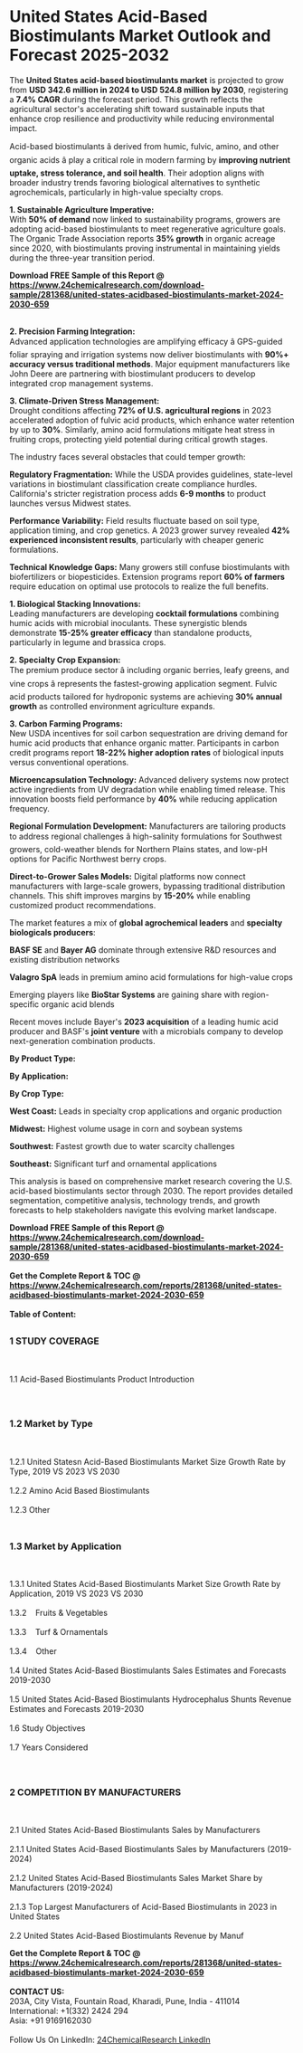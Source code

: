 <h1>United States Acid-Based Biostimulants Market Outlook and Forecast 2025-2032</h1><p>The <strong>United States acid-based biostimulants market</strong> is projected to grow from <strong>USD 342.6 million in 2024 to USD 524.8 million by 2030</strong>, registering a <strong>7.4% CAGR</strong> during the forecast period. This growth reflects the agricultural sector's accelerating shift toward sustainable inputs that enhance crop resilience and productivity while reducing environmental impact.</p><p>Acid-based biostimulants â derived from humic, fulvic, amino, and other organic acids â play a critical role in modern farming by <strong>improving nutrient uptake, stress tolerance, and soil health</strong>. Their adoption aligns with broader industry trends favoring biological alternatives to synthetic agrochemicals, particularly in high-value specialty crops.</p><p><strong>1. Sustainable Agriculture Imperative:</strong><br>
With <strong>50% of demand</strong> now linked to sustainability programs, growers are adopting acid-based biostimulants to meet regenerative agriculture goals. The Organic Trade Association reports <strong>35% growth</strong> in organic acreage since 2020, with biostimulants proving instrumental in maintaining yields during the three-year transition period.</p><div><b>Download FREE Sample of this Report @ 
            <a href="https://www.24chemicalresearch.com/download-sample/281368/united-states-acidbased-biostimulants-market-2024-2030-659">
            https://www.24chemicalresearch.com/download-sample/281368/united-states-acidbased-biostimulants-market-2024-2030-659</a></b></div><br><p><strong>2. Precision Farming Integration:<br>
</strong>Advanced application technologies are amplifying efficacy â GPS-guided foliar spraying and irrigation systems now deliver biostimulants with <strong>90%+ accuracy versus traditional methods</strong>. Major equipment manufacturers like John Deere are partnering with biostimulant producers to develop integrated crop management systems.</p><p><strong>3. Climate-Driven Stress Management:</strong><br>
Drought conditions affecting <strong>72% of U.S. agricultural regions</strong> in 2023 accelerated adoption of fulvic acid products, which enhance water retention by up to <strong>30%</strong>. Similarly, amino acid formulations mitigate heat stress in fruiting crops, protecting yield potential during critical growth stages.</p><p>The industry faces several obstacles that could temper growth:</p><p><strong>Regulatory Fragmentation:</strong> While the USDA provides guidelines, state-level variations in biostimulant classification create compliance hurdles. California's stricter registration process adds <strong>6-9 months</strong> to product launches versus Midwest states.</p><p><strong>Performance Variability:</strong> Field results fluctuate based on soil type, application timing, and crop genetics. A 2023 grower survey revealed <strong>42% experienced inconsistent results</strong>, particularly with cheaper generic formulations.</p><p><strong>Technical Knowledge Gaps:</strong> Many growers still confuse biostimulants with biofertilizers or biopesticides. Extension programs report <strong>60% of farmers</strong> require education on optimal use protocols to realize the full benefits.</p><p><strong>1. Biological Stacking Innovations:</strong><br>
Leading manufacturers are developing <strong>cocktail formulations</strong> combining humic acids with microbial inoculants. These synergistic blends demonstrate <strong>15-25% greater efficacy</strong> than standalone products, particularly in legume and brassica crops.</p><p><strong>2. Specialty Crop Expansion:</strong><br>
The premium produce sector â including organic berries, leafy greens, and vine crops â represents the fastest-growing application segment. Fulvic acid products tailored for hydroponic systems are achieving <strong>30% annual growth</strong> as controlled environment agriculture expands.</p><p><strong>3. Carbon Farming Programs:</strong><br>
New USDA incentives for soil carbon sequestration are driving demand for humic acid products that enhance organic matter. Participants in carbon credit programs report <strong>18-22% higher adoption rates</strong> of biological inputs versus conventional operations.</p><p><strong>Microencapsulation Technology:</strong> Advanced delivery systems now protect active ingredients from UV degradation while enabling timed release. This innovation boosts field performance by <strong>40%</strong> while reducing application frequency.</p><p><strong>Regional Formulation Development:</strong> Manufacturers are tailoring products to address regional challenges â high-salinity formulations for Southwest growers, cold-weather blends for Northern Plains states, and low-pH options for Pacific Northwest berry crops.</p><p><strong>Direct-to-Grower Sales Models:</strong> Digital platforms now connect manufacturers with large-scale growers, bypassing traditional distribution channels. This shift improves margins by <strong>15-20%</strong> while enabling customized product recommendations.</p><p>The market features a mix of <strong>global agrochemical leaders</strong> and <strong>specialty biologicals producers</strong>:</p><p><strong>BASF SE</strong> and <strong>Bayer AG</strong> dominate through extensive R&amp;D resources and existing distribution networks</p><p><strong>Valagro SpA</strong> leads in premium amino acid formulations for high-value crops</p><p>Emerging players like <strong>BioStar Systems</strong> are gaining share with region-specific organic acid blends</p><p>Recent moves include Bayer's <strong>2023 acquisition</strong> of a leading humic acid producer and BASF's <strong>joint venture</strong> with a microbials company to develop next-generation combination products.</p><p><strong>By Product Type:</strong></p><p><strong>By Application:</strong></p><p><strong>By Crop Type:</strong></p><p><strong>West Coast:</strong> Leads in specialty crop applications and organic production</p><p><strong>Midwest:</strong> Highest volume usage in corn and soybean systems</p><p><strong>Southwest:</strong> Fastest growth due to water scarcity challenges</p><p><strong>Southeast:</strong> Significant turf and ornamental applications</p><p>This analysis is based on comprehensive market research covering the U.S. acid-based biostimulants sector through 2030. The report provides detailed segmentation, competitive analysis, technology trends, and growth forecasts to help stakeholders navigate this evolving market landscape.</p><div><b>Download FREE Sample of this Report @ 
            <a href="https://www.24chemicalresearch.com/download-sample/281368/united-states-acidbased-biostimulants-market-2024-2030-659">
            https://www.24chemicalresearch.com/download-sample/281368/united-states-acidbased-biostimulants-market-2024-2030-659</a></b></div><br><div><b>Get the Complete Report & TOC @ 
            <a href="https://www.24chemicalresearch.com/reports/281368/united-states-acidbased-biostimulants-market-2024-2030-659">
            https://www.24chemicalresearch.com/reports/281368/united-states-acidbased-biostimulants-market-2024-2030-659</a></b></div><br>
            <b>Table of Content:</b><p><h2><span style="font-size:16px"><strong>1 STUDY COVERAGE</strong></span></h2><br />
<p>1.1 Acid-Based Biostimulants Product Introduction</p><br />
<h2><span style="font-size:16px"><strong>1.2 Market by Type</strong></span></h2><br />
<p>1.2.1 United Statesn Acid-Based Biostimulants Market Size Growth Rate by Type, 2019 VS 2023 VS 2030<br /><br />
1.2.2 Amino Acid Based Biostimulants&nbsp;&nbsp; &nbsp;<br /><br />
1.2.3 Other<br /><br />
<h2><span style="font-size:16px"><strong>1.3 Market by Application</strong></span></h2><br />
<p>1.3.1 United States Acid-Based Biostimulants Market Size Growth Rate by Application, 2019 VS 2023 VS 2030<br /><br />
1.3.2&nbsp;&nbsp; &nbsp;Fruits & Vegetables<br /><br />
1.3.3&nbsp;&nbsp; &nbsp;Turf & Ornamentals<br /><br />
1.3.4&nbsp;&nbsp; &nbsp;Other<br /><br />
1.4 United States Acid-Based Biostimulants Sales Estimates and Forecasts 2019-2030<br /><br />
1.5 United States Acid-Based Biostimulants Hydrocephalus Shunts Revenue Estimates and Forecasts 2019-2030<br /><br />
1.6 Study Objectives<br /><br />
1.7 Years Considered</p><br />
<h2><span style="font-size:16px"><strong>2 COMPETITION BY MANUFACTURERS</strong></span></h2><br />
<p>2.1 United States Acid-Based Biostimulants Sales by Manufacturers<br /><br />
2.1.1 United States Acid-Based Biostimulants Sales by Manufacturers (2019-2024)<br /><br />
2.1.2 United States Acid-Based Biostimulants Sales Market Share by Manufacturers (2019-2024)<br /><br />
2.1.3 Top Largest Manufacturers of Acid-Based Biostimulants in 2023 in United States<br /><br />
2.2 United States Acid-Based Biostimulants Revenue by Manuf</p><div><b>Get the Complete Report & TOC @ 
            <a href="https://www.24chemicalresearch.com/reports/281368/united-states-acidbased-biostimulants-market-2024-2030-659">
            https://www.24chemicalresearch.com/reports/281368/united-states-acidbased-biostimulants-market-2024-2030-659</a></b></div><br><b>CONTACT US:</b><br>
            203A, City Vista, Fountain Road, Kharadi, Pune, India - 411014<br>
            International: +1(332) 2424 294<br>
            Asia: +91 9169162030 <br><br>
            Follow Us On LinkedIn: <a href="https://www.linkedin.com/company/24chemicalresearch/">24ChemicalResearch LinkedIn</a>